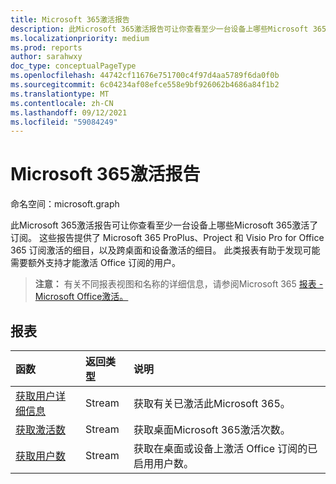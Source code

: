 ```yaml
---
title: Microsoft 365激活报告
description: 此Microsoft 365激活报告可让你查看至少一台设备上哪些Microsoft 365激活了订阅。 这些报告提供了 Microsoft 365 ProPlus、Project 和 Visio Pro for Office 365 订阅激活的细目，以及跨桌面和设备激活的细目。 此类报表有助于发现可能需要额外支持才能激活 Office 订阅的用户。
ms.localizationpriority: medium
ms.prod: reports
author: sarahwxy
doc_type: conceptualPageType
ms.openlocfilehash: 44742cf11676e751700c4f97d4aa5789f6da0f0b
ms.sourcegitcommit: 6c04234af08efce558e9bf926062b4686a84f1b2
ms.translationtype: MT
ms.contentlocale: zh-CN
ms.lasthandoff: 09/12/2021
ms.locfileid: "59084249"
---
```

# <a name="microsoft-365-activations-reports"></a>Microsoft 365激活报告

命名空间：microsoft.graph

此Microsoft 365激活报告可让你查看至少一台设备上哪些Microsoft 365激活了订阅。 这些报告提供了 Microsoft 365 ProPlus、Project 和 Visio Pro for Office 365 订阅激活的细目，以及跨桌面和设备激活的细目。 此类报表有助于发现可能需要额外支持才能激活 Office 订阅的用户。

> **注意：** 有关不同报表视图和名称的详细信息，请参阅Microsoft 365 [报表 - Microsoft Office激活。](https://support.office.com/client/Office-activations-87c24ae2-82e0-4d1e-be01-c3bcc3f18c60)

## <a name="reports"></a>报表
| 函数                                 | 返回类型 | 说明                              |
| :--------------------------------------- | :---------- | :--------------------------------------- |
| [获取用户详细信息](../api/reportroot-getoffice365activationsuserdetail.md) | Stream      | 获取有关已激活此Microsoft 365。 |
| [获取激活数](../api/reportroot-getoffice365activationcounts.md) | Stream      | 获取桌面Microsoft 365激活次数。 |
| [获取用户数](../api/reportroot-getoffice365activationsusercounts.md) | Stream      | 获取在桌面或设备上激活 Office 订阅的已启用用户数。 |

